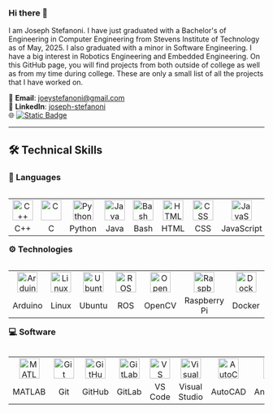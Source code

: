 ### Hi there 👋

I am Joseph Stefanoni. I have just graduated with a Bachelor's of Engineering in Computer Engineering from Stevens Institute of Technology as of May, 2025. I also graduated with a minor in Software Engineering. I have a big interest in Robotics Engineering and Embedded Engineering. On this GitHub page, you will find projects from both outside of college as well as from my time during college. These are only a small list of all the projects that I have worked on.

📧 **Email**: <joeystefanoni@gmail.com>  
🔗 **LinkedIn**: [joseph-stefanoni](https://www.linkedin.com/in/joseph-stefanoni/)  
🌐 [![Static Badge](https://img.shields.io/badge/Portfolio-blue?style=for-the-badge&link=https%3A%2F%2Fjferber.netlify.app%2F)](https://jferber.netlify.app/)

---

## 🛠️ Technical Skills

### 🧠 Languages

<table align="left">
  <tr>
    <td align="center"><img src="https://skillicons.dev/icons?i=cpp" title="C++" height="40"></td>
    <td align="center"><img src="https://skillicons.dev/icons?i=c" title="C" height="40"></td>
    <td align="center"><img src="https://skillicons.dev/icons?i=python" title="Python" height="40"></td>
    <td align="center"><img src="https://skillicons.dev/icons?i=java" title="Java" height="40"></td>
    <td align="center"><img src="https://skillicons.dev/icons?i=bash" title="Bash" height="40"></td>
    <td align="center"><img src="https://skillicons.dev/icons?i=html" title="HTML" height="40"></td>
    <td align="center"><img src="https://skillicons.dev/icons?i=css" title="CSS" height="40"></td>
    <td align="center"><img src="https://skillicons.dev/icons?i=js" title="JavaScript" height="40"></td>
    <td align="center"><img src="https://skillicons.dev/icons?i=latex" title="LaTeX" height="40"></td>
  </tr>
  <tr>
    <td align="center">C++</td>
    <td align="center">C</td>
    <td align="center">Python</td>
    <td align="center">Java</td>
    <td align="center">Bash</td>
    <td align="center">HTML</td>
    <td align="center">CSS</td>
    <td align="center">JavaScript</td>
    <td align="center">LaTeX</td>
  </tr>
</table>

<br>

### ⚙️ Technologies

<table align="left">
  <tr>
    <td align="center"><img src="https://skillicons.dev/icons?i=arduino" title="Arduino" height="40"></td>
    <td align="center"><img src="https://skillicons.dev/icons?i=linux" title="Linux" height="40"></td>
    <td align="center"><img src="https://skillicons.dev/icons?i=ubuntu" title="Ubuntu" height="40"></td>
    <td align="center"><img src="https://skillicons.dev/icons?i=ros" title="ROS" height="40"></td>
    <td align="center"><img src="https://skillicons.dev/icons?i=opencv" title="OpenCV" height="40"></td>
    <td align="center"><img src="https://skillicons.dev/icons?i=raspberrypi" title="Raspberry Pi" height="40"></td>
    <td align="center"><img src="https://skillicons.dev/icons?i=docker" title="Docker" height="40"></td>
    <td align="center"><img src="https://skillicons.dev/icons?i=react" title="React" height="40"></td>
    <td align="center"><img src="https://skillicons.dev/icons?i=postgres" title="PostgreSQL" height="40"></td>
  </tr>
  <tr>
    <td align="center">Arduino</td>
    <td align="center">Linux</td>
    <td align="center">Ubuntu</td>
    <td align="center">ROS</td>
    <td align="center">OpenCV</td>
    <td align="center">Raspberry Pi</td>
    <td align="center">Docker</td>
    <td align="center">React</td>
    <td align="center">PostgreSQL</td>
  </tr>
</table>

<br>

### 💻 Software

<table align="left">
  <tr>
    <td align="center"><img src="https://skillicons.dev/icons?i=matlab" title="MATLAB" height="40"></td>
    <td align="center"><img src="https://skillicons.dev/icons?i=git" title="Git" height="40"></td>
    <td align="center"><img src="https://skillicons.dev/icons?i=github" title="GitHub" height="40"></td>
    <td align="center"><img src="https://skillicons.dev/icons?i=gitlab" title="GitLab" height="40"></td>
    <td align="center"><img src="https://skillicons.dev/icons?i=vscode" title="VS Code" height="40"></td>
    <td align="center"><img src="https://skillicons.dev/icons?i=visualstudio" title="Visual Studio" height="40"></td>
    <td align="center"><img src="https://skillicons.dev/icons?i=autocad" title="AutoCAD" height="40"></td>
    <td align="center"><img src="https://skillicons.dev/icons?i=anaconda" title="Anaconda" height="40"></td>
    <td align="center"><img src="https://skillicons.dev/icons?i=eclipse" title="Eclipse" height="40"></td>
    <td align="center"><img src="https://skillicons.dev/icons?i=bitbucket" title="Bitbucket" height="40"></td>
  </tr>
  <tr>
    <td align="center">MATLAB</td>
    <td align="center">Git</td>
    <td align="center">GitHub</td>
    <td align="center">GitLab</td>
    <td align="center">VS Code</td>
    <td align="center">Visual Studio</td>
    <td align="center">AutoCAD</td>
    <td align="center">Anaconda</td>
    <td align="center">Eclipse</td>
    <td align="center">Bitbucket</td>
  </tr>
</table>
